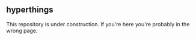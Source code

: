 hyperthings
-----------

This repository is under construction. If you're here you're probably in
the wrong page.

